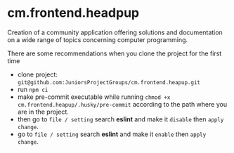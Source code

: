 # cm.frontend.headpup

Creation of a community application offering solutions and documentation on a wide range of topics concerning computer programming.

There are some recommendations when you clone the project for the first time
- clone project: `git@github.com:JuniorsProjectGroups/cm.frontend.heapup.git`
- run `npm ci`
- make pre-commit executable while running `chmod +x cm.frontend.heapup/.husky/pre-commit`
  according to the path where you are in the project.
- then go to `file / setting` search **eslint** and make it `disable` then `apply change`.
- go to `file / setting` search **eslint** and make it `enable` then `apply change`.